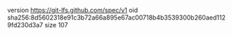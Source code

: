 version https://git-lfs.github.com/spec/v1
oid sha256:8d5602318e91c3b72a66a895e67ac00718b4b3539300b260aed1129fd230d3a7
size 107
